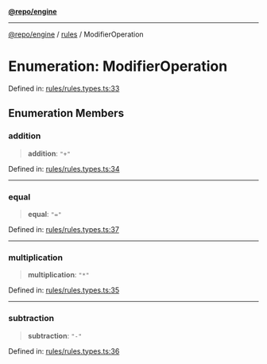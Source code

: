 [**@repo/engine**](../../README.md)

***

[@repo/engine](../../modules.md) / [rules](../README.md) / ModifierOperation

# Enumeration: ModifierOperation

Defined in: [rules/rules.types.ts:33](https://github.com/alexqguo/drinking-board-game-v3/blob/7f2d27c7cff47bd1f99b310eade07186901fdb07/packages/engine/src/rules/rules.types.ts#L33)

## Enumeration Members

### addition

> **addition**: `"+"`

Defined in: [rules/rules.types.ts:34](https://github.com/alexqguo/drinking-board-game-v3/blob/7f2d27c7cff47bd1f99b310eade07186901fdb07/packages/engine/src/rules/rules.types.ts#L34)

***

### equal

> **equal**: `"="`

Defined in: [rules/rules.types.ts:37](https://github.com/alexqguo/drinking-board-game-v3/blob/7f2d27c7cff47bd1f99b310eade07186901fdb07/packages/engine/src/rules/rules.types.ts#L37)

***

### multiplication

> **multiplication**: `"*"`

Defined in: [rules/rules.types.ts:35](https://github.com/alexqguo/drinking-board-game-v3/blob/7f2d27c7cff47bd1f99b310eade07186901fdb07/packages/engine/src/rules/rules.types.ts#L35)

***

### subtraction

> **subtraction**: `"-"`

Defined in: [rules/rules.types.ts:36](https://github.com/alexqguo/drinking-board-game-v3/blob/7f2d27c7cff47bd1f99b310eade07186901fdb07/packages/engine/src/rules/rules.types.ts#L36)
